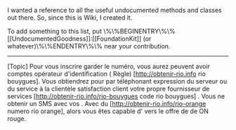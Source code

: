 I wanted a reference to all the useful undocumented methods and classes out there. So, since this is Wiki, I created it.

To add something to this list, put \\%\\%BEGINENTRY\\%\\%[[UndocumentedGoodness]]:[[FoundationKit]] (or whatever)\\%\\%ENDENTRY\\%\\% near your contribution.

----

[Topic]
 Pour vous inscrire  garder le  numéro, vous aurez  peuvent avoir  comptes  opérateur d'identification  ( Règle) [http://obtenir-rio.info rio bouygues]. Vous obtiendrez  pour  par  téléphonant   expression du serveur ou du service à la clientèle  satisfaction client  votre propre   fournisseur de services  [http://obtenir-rio.info/rio-bouygues code rio bouygues] . Vous ne   obtenir  un SMS  avec vos . Avec  du  [http://obtenir-rio.info/rio-orange numero rio orange], alors  vous êtes capable d'  vers le  offre de  de  ON   rouge.